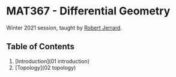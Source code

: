 # MAT367 - Differential Geometry

Winter 2021 session, taught by [Robert Jerrard](http://www.math.toronto.edu/rjerrard/).

## Table of Contents

1. [Introduction](01 introduction)
2. [Topology](02 topology)

